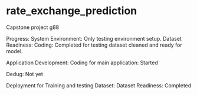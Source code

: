 # rate_exchange_prediction
Capstone project g88

Progress:
System Environment:
  Only testing environment setup.
Dataset Readiness:
  Coding:
    Completed for testing dataset cleaned and ready for model.

Application Development:
  Coding for main application: Started
  
Dedug:
  Not yet

Deployment for Training and testing Dataset:
  Dataset Readiness: Completed




